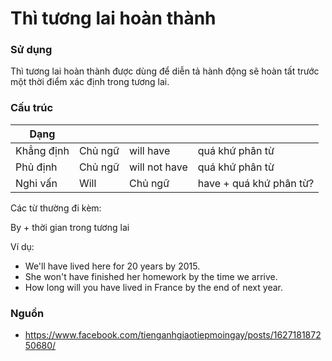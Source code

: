 # Thì tương lai hoàn thành

### Sử dụng
Thì tương lai hoàn thành được dùng để diễn tả hành động sẽ hoàn tất trước một thời điểm xác định trong tương lai.

### Cấu trúc

| Dạng | | | |
| --- | --- | --- | --- | 
| Khẳng định | Chủ ngữ | will have | quá khứ phân từ |
| Phủ định | Chủ ngữ | will not have | quá khứ phân từ |
| Nghi vấn | Will | Chủ ngữ | have + quá khứ phân từ? |

Các từ thường đi kèm:

By + thời gian trong tương lai

Ví dụ:

- We'll have lived here for 20 years by 2015.
- She won't have finished her homework by the time we arrive.
- How long will you have lived in France by the end of next year.

### Nguồn
- https://www.facebook.com/tienganhgiaotiepmoingay/posts/162718187250680/